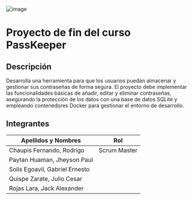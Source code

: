 ![image](https://github.com/user-attachments/assets/fa9c541c-9219-4a7e-b1de-ccfd011c23d4)
# Proyecto de fin del curso PassKeeper
## Descripción 
Desarrolla una herramienta para que los usuarios puedan almacenar y gestionar sus contraseñas de forma segura. El proyecto debe implementar las funcionalidades básicas de añadir, editar y eliminar contraseñas, asegurando la protección de los datos con una base de datos SQLite y empleando contenedores Docker para gestionar el entorno de desarrollo.
## Integrantes
| Apellidos y Nombres | Rol |
|---------------------|-----|
| Chaupis Fernando, Rodrigo | Scrum Master |
| Paytan Huaman, Jheyson Paul |
| Solis Egoavil, Gabriel Ernesto |
| Quispe Zarate, Julio Cesar |
| Rojas Lara, Jack Alexander| 
